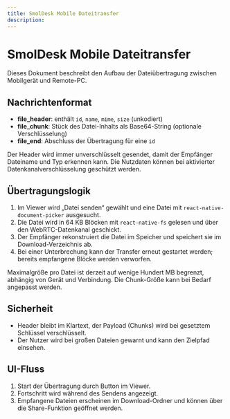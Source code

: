 ```yaml
---
title: SmolDesk Mobile Dateitransfer
description: 
---
```

# SmolDesk Mobile Dateitransfer

Dieses Dokument beschreibt den Aufbau der Dateiübertragung zwischen Mobilgerät und Remote-PC.

## Nachrichtenformat
- **file_header**: enthält `id`, `name`, `mime`, `size` (unkodiert)
- **file_chunk**: Stück des Datei-Inhalts als Base64-String (optionale Verschlüsselung)
- **file_end**: Abschluss der Übertragung für eine `id`

Der Header wird immer unverschlüsselt gesendet, damit der Empfänger Dateiname und Typ erkennen kann. Die Nutzdaten können bei aktivierter Datenkanalverschlüsselung geschützt werden.

## Übertragungslogik
1. Im Viewer wird „Datei senden“ gewählt und eine Datei mit `react-native-document-picker` ausgesucht.
2. Die Datei wird in 64 KB Blöcken mit `react-native-fs` gelesen und über den WebRTC-Datenkanal geschickt.
3. Der Empfänger rekonstruiert die Datei im Speicher und speichert sie im Download-Verzeichnis ab.
4. Bei einer Unterbrechung kann der Transfer erneut gestartet werden; bereits empfangene Blöcke werden verworfen.

Maximalgröße pro Datei ist derzeit auf wenige Hundert MB begrenzt, abhängig von Gerät und Verbindung. Die Chunk-Größe kann bei Bedarf angepasst werden.

## Sicherheit
- Header bleibt im Klartext, der Payload (Chunks) wird bei gesetztem Schlüssel verschlüsselt.
- Der Nutzer wird bei großen Dateien gewarnt und kann den Zielpfad einsehen.

## UI-Fluss
1. Start der Übertragung durch Button im Viewer.
2. Fortschritt wird während des Sendens angezeigt.
3. Empfangene Dateien erscheinen im Download-Ordner und können über die Share-Funktion geöffnet werden.
